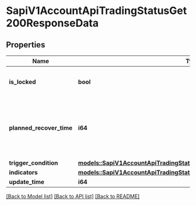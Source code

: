 # SapiV1AccountApiTradingStatusGet200ResponseData

## Properties

Name | Type | Description | Notes
------------ | ------------- | ------------- | -------------
**is_locked** | **bool** | API trading function is locked or not | 
**planned_recover_time** | **i64** | If API trading function is locked, this is the planned recover time | 
**trigger_condition** | [**models::SapiV1AccountApiTradingStatusGet200ResponseDataTriggerCondition**](_sapi_v1_account_apiTradingStatus_get_200_response_data_triggerCondition.md) |  | 
**indicators** | [**models::SapiV1AccountApiTradingStatusGet200ResponseDataIndicators**](_sapi_v1_account_apiTradingStatus_get_200_response_data_indicators.md) |  | 
**update_time** | **i64** |  | 

[[Back to Model list]](../README.md#documentation-for-models) [[Back to API list]](../README.md#documentation-for-api-endpoints) [[Back to README]](../README.md)


